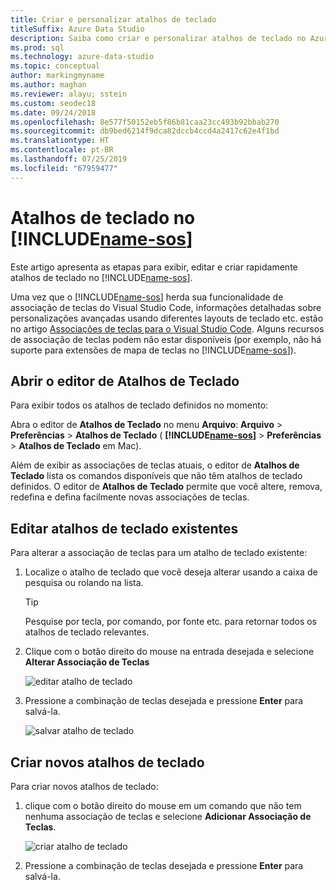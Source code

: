 ```yaml
---
title: Criar e personalizar atalhos de teclado
titleSuffix: Azure Data Studio
description: Saiba como criar e personalizar atalhos de teclado no Azure Data Studio
ms.prod: sql
ms.technology: azure-data-studio
ms.topic: conceptual
author: markingmyname
ms.author: maghan
ms.reviewer: alayu; sstein
ms.custom: seodec18
ms.date: 09/24/2018
ms.openlocfilehash: 8e577f50152eb5f86b81caa23cc493b92bbab270
ms.sourcegitcommit: db9bed6214f9dca82dccb4ccd4a2417c62e4f1bd
ms.translationtype: HT
ms.contentlocale: pt-BR
ms.lasthandoff: 07/25/2019
ms.locfileid: "67959477"
---
```

# <a name="keyboard-shortcuts-in-includename-sosincludesname-sosmd"></a>Atalhos de teclado no [!INCLUDE[name-sos](../includes/name-sos.md)]

Este artigo apresenta as etapas para exibir, editar e criar rapidamente atalhos de teclado no [!INCLUDE[name-sos](../includes/name-sos-short.md)].

Uma vez que o [!INCLUDE[name-sos](../includes/name-sos-short.md)] herda sua funcionalidade de associação de teclas do Visual Studio Code, informações detalhadas sobre personalizações avançadas usando diferentes layouts de teclado etc. estão no artigo [Associações de teclas para o Visual Studio Code](https://code.visualstudio.com/docs/getstarted/keybindings). Alguns recursos de associação de teclas podem não estar disponíveis (por exemplo, não há suporte para extensões de mapa de teclas no [!INCLUDE[name-sos](../includes/name-sos-short.md)]).


## <a name="open-the-keyboard-shortcuts-editor"></a>Abrir o editor de Atalhos de Teclado

Para exibir todos os atalhos de teclado definidos no momento:

Abra o editor de **Atalhos de Teclado** no menu **Arquivo**: **Arquivo** > **Preferências** > **Atalhos de Teclado** ( **[!INCLUDE[name-sos](../includes/name-sos-short.md)]**  > **Preferências** > **Atalhos de Teclado** em Mac).

Além de exibir as associações de teclas atuais, o editor de **Atalhos de Teclado** lista os comandos disponíveis que não têm atalhos de teclado definidos. O editor de **Atalhos de Teclado** permite que você altere, remova, redefina e defina facilmente novas associações de teclas.  


## <a name="edit-existing-keyboard-shortcuts"></a>Editar atalhos de teclado existentes

Para alterar a associação de teclas para um atalho de teclado existente:

1. Localize o atalho de teclado que você deseja alterar usando a caixa de pesquisa ou rolando na lista.
   > [!TIP]
   > Pesquise por tecla, por comando, por fonte etc. para retornar todos os atalhos de teclado relevantes.

1. Clique com o botão direito do mouse na entrada desejada e selecione **Alterar Associação de Teclas**

   ![editar atalho de teclado](media/keyboard-shortcuts/change-keybinding.png)

1. Pressione a combinação de teclas desejada e pressione **Enter** para salvá-la. 

   ![salvar atalho de teclado](media/keyboard-shortcuts/save-keybinding.png)

## <a name="create-new-keyboard-shortcuts"></a>Criar novos atalhos de teclado

Para criar novos atalhos de teclado:

1. clique com o botão direito do mouse em um comando que não tem nenhuma associação de teclas e selecione **Adicionar Associação de Teclas**.

   ![criar atalho de teclado](media/keyboard-shortcuts/add-keybinding.png)

1. Pressione a combinação de teclas desejada e pressione **Enter** para salvá-la.


